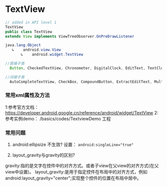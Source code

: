 # TextView

```java
// added in API level 1
TextView
public class TextView 
extends View implements ViewTreeObserver.OnPreDrawListener

java.lang.Object
   ↳	android.view.View
 	   ↳	android.widget.TextView

//直接子类
  Button, CheckedTextView, Chronometer, DigitalClock, EditText, TextClock

//间接子类
  AutoCompleteTextView, CheckBox, CompoundButton, ExtractEditText, MultiAutoCompleteTextView, RadioButton, Switch, ToggleButton

```

### 常用xml属性及方法

1:参考官方文档：https://developer.android.google.cn/reference/android/widget/TextView
2:参考实例demo： /basics/codes/TextviewDemo 工程


### 常用问题

1. android:ellipsize 不生效?
设置： `android:singleLine="true" `

2. layout_gravity与gravity的区别?

gravity:指的是文字在控件中的对齐方式。或者子view在父view的对齐方式(在父view中设置)。
layout_gravity:是用于指定控件在布局中的对齐方式，例如 android:layout_gravity="center";实现整个控件的位置在布局中居中。



